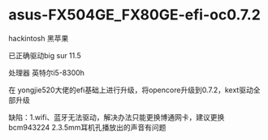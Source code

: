 # asus-FX504GE_FX80GE-efi-oc0.7.2
hackintosh 黑苹果

已正确驱动big sur 11.5

处理器 英特尔i5-8300h

在 yongjie520大佬的efi基础上进行升级，将opencore升级到0.7.2，kext驱动全部升级

缺陷：1.wifi、蓝牙无法驱动，解决办法只能更换博通网卡，建议更换bcm943224
  2.3.5mm耳机孔播放出的声音有问题
     
     

